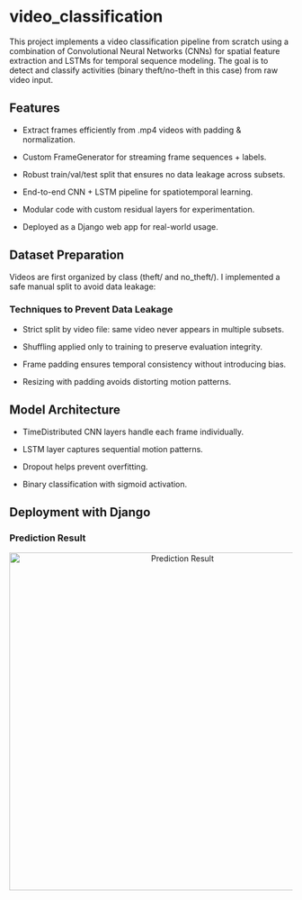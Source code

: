 # video_classification
This project implements a video classification pipeline from scratch using a combination of Convolutional Neural Networks (CNNs) for spatial feature extraction and LSTMs for temporal sequence modeling. The goal is to detect and classify activities (binary theft/no-theft in this case) from raw video input.

## Features
- Extract frames efficiently from .mp4 videos with padding & normalization.

- Custom FrameGenerator for streaming frame sequences + labels.

- Robust train/val/test split that ensures no data leakage across subsets.

- End-to-end CNN + LSTM pipeline for spatiotemporal learning.

- Modular code with custom residual layers for experimentation.

- Deployed as a Django web app for real-world usage.

## Dataset Preparation
Videos are first organized by class (theft/ and no_theft/).
I implemented a safe manual split to avoid data leakage:

### Techniques to Prevent Data Leakage

- Strict split by video file: same video never appears in multiple subsets.

- Shuffling applied only to training to preserve evaluation integrity.

- Frame padding ensures temporal consistency without introducing bias.

- Resizing with padding avoids distorting motion patterns.

## Model Architecture

- TimeDistributed CNN layers handle each frame individually.

- LSTM layer captures sequential motion patterns.

- Dropout helps prevent overfitting.

- Binary classification with sigmoid activation.

## Deployment with Django
### Prediction Result
<p align="center">
  <img src="assets/prediction_result.png" alt="Prediction Result" width="600"/>
</p>
